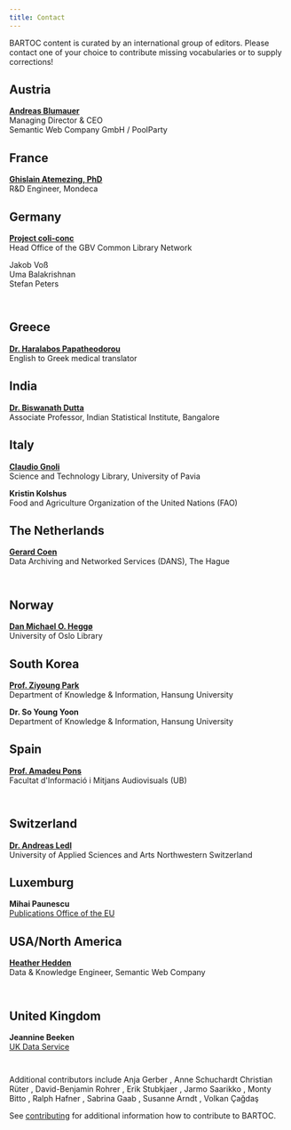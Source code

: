 ```yaml
---
title: Contact
---
```


BARTOC content is curated by an international group of editors. Please contact one of your choice to contribute missing vocabularies or to supply corrections!

<div class="row" style="padding-bottom: 1em;">
<div class="col">
<h2>Austria</h2>

**[Andreas Blumauer](https://www.poolparty.biz/semantic-web-company-gmbh/)** \
Managing Director & CEO\
Semantic Web Company GmbH / PoolParty

</div>

<div class="col">
<h2>France</h2>

**[Ghislain Atemezing, PhD](http://linkedvocabs.org/perso/index.html)** [](https://orcid.org/0000-0003-1562-6922) \
R&D Engineer, Mondeca

</div>

<div class="col">
<h2>Germany</h2>

**[Project coli-conc](https://coli-conc.gbv.de/)** \
Head Office of the GBV Common Library Network

Jakob Voß [](https://orcid.org/0000-0002-7613-4123) [](https://twitter.com/Nichtich)\
Uma Balakrishnan [](https://orcid.org/0000-0002-6076-9853) \
Stefan Peters [](https://orcid.org/0000-0002-4087-8227)
</div>
</div>

<div class="row" style="padding-bottom: 1em;">
<div class="col">
<h2>Greece</h2>

**[Dr. Haralabos Papatheodorou](http://www.linkedin.com/in/haralabospapatheodorou)** [](https://orcid.org/0000-0003-3935-4642) \
English to Greek medical translator

</div>

<div class="col">
<h2>India</h2>

**[Dr. Biswanath Dutta](https://sites.google.com/view/bdutta)** [](https://orcid.org/0000-0003-3059-8202) \
Associate Professor, Indian Statistical Institute, Bangalore

</div>

<div class="col">
<h2>Italy</h2>

**[Claudio Gnoli](http://www-dimat.unipv.it/gnoli/)** [](https://orcid.org/0000-0002-4721-7448) [](https://twitter.com/scritur)\
Science and Technology Library, University of Pavia

**Kristin Kolshus** [](https://orcid.org/0000-0003-4560-1478)\
Food and Agriculture Organization of the United Nations (FAO)

</div>

<div class="col">
<h2>The Netherlands</h2>

**[Gerard Coen](https://dans.knaw.nl/en/about/organisation-and-policy/staff/coen)** [](https://orcid.org/0000-0001-9915-9721) \
Data Archiving and Networked Services (DANS), The Hague

</div>
</div>


<div class="row" style="padding-bottom: 1em;">
<div class="col">

<h2>Norway</h2>

**[Dan Michael O. Heggø](http://www.ub.uio.no/english/about/people/ureal/urealundervisning/dmheggo/)** [](https://orcid.org/0000-0002-6189-5958) \
University of Oslo Library

</div>

<div class="col">
<h2>South Korea</h2>

**[Prof. Ziyoung Park](http://www.hansung.ac.kr/web/kis/508593)** [](https://orcid.org/0000-0002-8985-9991) [](https://twitter.com/ParkZiyoung)\
Department of Knowledge & Information, Hansung University

**Dr. So Young Yoon** [](https://orcid.org/0000-0001-7677-4158) [](https://twitter.com/SoyoungCorba99)\
Department of Knowledge & Information, Hansung University

</div>

<div class="col">
<h2>Spain</h2>

**[Prof. Amadeu Pons](https://fbd.ub.edu/directori/ficha10)** [](https://orcid.org/0000-0002-2026-5570) \
Facultat d'Informació i Mitjans Audiovisuals (UB)

</div>
</div>

<div class="row" style="padding-bottom: 1em;">
<div class="col">
<h2>Switzerland</h2>

**[Dr. Andreas Ledl](https://www.fhnw.ch/de/personen/andreas-ledl)** [](https://orcid.org/0000-0002-0629-0446) \
University of Applied Sciences and Arts Northwestern Switzerland

</div>

<div class="col">
<h2>Luxemburg</h2>

**Mihai Paunescu** [](https://orcid.org/0000-0003-4093-3393)\
[Publications Office of the EU](https://op.europa.eu/)

</div>

<div class="col">
<h2>USA/North America</h2>

**[Heather Hedden](http://www.hedden-information.com/about/)** [](https://orcid.org/0000-0003-0034-7867) \
Data & Knowledge Engineer, Semantic Web Company

</div>
</div>

<div class="row" style="padding-bottom: 1em;">
<div class="col">
<h2>United Kingdom</h2>

**Jeannine Beeken** [](https://orcid.org/0000-0001-8796-3923)\
[UK Data Service](https://ukdataservice.ac.uk/)

</div>
</div>

Additional contributors include
Anja Gerber [](https://orcid.org/0000-0003-2576-1511),
Anne Schuchardt [](https://orcid.org/0000-0002-5205-6669)
Christian Rüter [](https://orcid.org/0000-0003-2653-3799),
David-Benjamin Rohrer [](https://orcid.org/0000-0001-9377-6294),
Erik Stubkjaer [](https://orcid.org/0000-0001-5920-8672),
Jarmo Saarikko [](https://orcid.org/0000-0002-6801-6151),
Monty Bitto [](https://orcid.org/0009-0004-0865-257X),
Ralph Hafner [](https://orcid.org/0000-0001-5737-3906),
Sabrina Gaab [](https://orcid.org/0000-0002-5049-0808),
Susanne Arndt [](https://orcid.org/0000-0002-1019-9151),
Volkan Çağdaş [](https://orcid.org/0000-0002-5200-0075)

See [contributing](/contributing) for additional information how to contribute to BARTOC.
